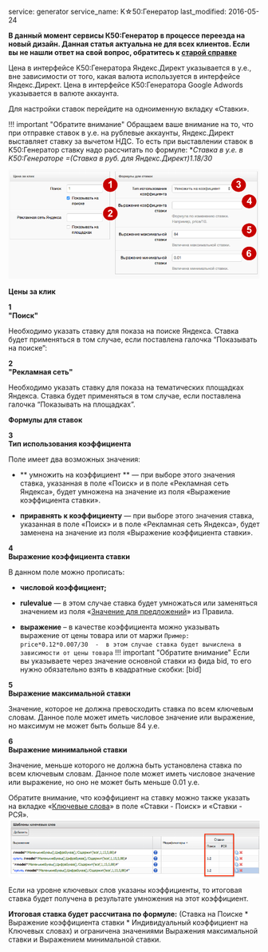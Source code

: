 service: generator
service_name: K☆50:Генератор
last_modified: 2016-05-24

**В данный момент сервисы К50:Генератор в процессе переезда на новый дизайн. Данная статья актуальна не для всех клиентов. Если вы не нашли ответ на свой вопрос, обратитесь к [старой справке](https://wiki.k50.ru/index.php?title=K50_%D0%93%D0%B5%D0%BD%D0%B5%D1%80%D0%B0%D1%82%D0%BE%D1%80_2.0)**

Цена в интерфейсе K50:Генератора Яндекс.Директ указывается в у.е., вне зависимости от того, какая валюта используется в интерфейсе Яндекс.Директ.
Цена в интерфейсе K50:Генератора Google Adwords указывается в валюте аккаунта.

Для настройки ставок перейдите на одноименную вкладку «Ставки».

!!! important "Обратите внимание"
	Обращаем ваше внимание на то, что при отправке ставок в у.е. на рублевые аккаунты, Яндекс.Директ выставляет ставку за вычетом НДС. То есть при выставлении ставок в K50:Генератор ставку надо рассчитать по формуле:
    **Ставка  в у.е. в  K50:Генераторе =(Ставка в руб. для Яндекс.Директ)*1.18/30**

![Ставки](/generator/work/bid.png)

**Цены за клик**

**<div class="dig">1</div><div class="header">"Поиск"</div>**

Необходимо указать ставку для показа на поиске Яндекса. Ставка будет применяться в том случае, если поставлена галочка “Показывать на поиске”:

**<div class="dig">2</div><div class="header">"Рекламная сеть"</div>**

Необходимо указать ставку для показа на тематических площадках Яндекса. Ставка будет применяться в том случае, если поставлена галочка “Показывать на площадках”.

**Формулы для ставок**

**<div class="dig">3</div><div class="header">Тип использования коэффициента</div>**

Поле имеет два возможных значения: 

- ** умножить на коэффициент ** — при выборе этого значения ставка, указанная в поле «Поиск» и в поле «Рекламная сеть Яндекса», будет умножена на значение из поля «Выражение коэффициента ставки».

- **приравнять к коэффициенту** — при выборе этого значения ставка, указанная в поле «Поиск» и в поле «Рекламная сеть Яндекса», будет заменена на значение из поля «Выражение коэффициента ставки».

**<div class="dig">4</div><div class="header">Выражение коэффициента ставки</div>**

В данном поле можно прописать:

- **числовой коэффициент;**

- **rulevalue** — в этом случае ставка будет умножаться или заменяться значением из поля «[Значение для предложений](http://content.screencast.com/users/Stavskaya/folders/Jing/media/61ea8073-fc43-4743-89d6-ecc098a26207/00001904.png)» из Правила.

- **выражение** – в качестве коэффициента можно указывать выражение от цены товара или от маржи
`Пример: price*0.12*0.007/30  -  в этом случае ставка будет вычислена в зависимости от цены товара`
!!! important "Обратите внимание"
	  Если вы указываете через значение основной ставки из фида bid, то его нужно обязательно взять в квадратные скобки: [bid]

**<div class="dig">5</div><div class="header">Выражение максимальной ставки</div>**

Значение, которое не должна превосходить ставка по всем ключевым словам. Данное поле может иметь числовое значение или выражение, но максимум не может быть больше 84 y.e.

**<div class="dig">6</div><div class="header">Выражение минимальной ставки </div>**

Значение, меньше которого не должна быть установлена ставка по всем ключевым словам. Данное поле может иметь числовое значение или выражение, но оно не может быть меньше 0.01 y.e.


Обратите внимание, что коэффициент на ставку можно также указать на вкладке «[Ключевые слова](http://help.k50.ru/generator/work/template-keyword/)» в поле «Ставки - Поиск» и «Ставки - РСЯ».
![Ставки](/generator/work/bid2.png)

Если на уровне ключевых слов указаны коэффициенты, то итоговая ставка будет получена в результате умножения на этот коэффициент.

**Итоговая ставка будет рассчитана по формуле:**
(Ставка на Поиске * Выражение коэффициента ставки * Индивидуальный коэффициент на Ключевых словах) и ограничена значениями Выражения максимальной ставки и Выражением минимальной ставки. 